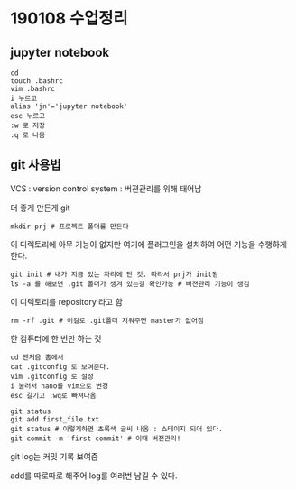 # 190108 수업정리

## jupyter notebook

```
cd
touch .bashrc
vim .bashrc
i 누르고
alias 'jn'='jupyter notebook'
esc 누르고
:w 로 저장
:q 로 나옴
```

## git 사용법

VCS : version control system : 버젼관리를 위해 태어남

더 좋게 만든게 git

```
mkdir prj # 프로젝트 폴더를 만든다
```

이 디렉토리에 아무 기능이 없지만 여기에 플러그인을 설치하여 어떤 기능을 수행하게 한다.

```
git init # 내가 지금 있는 자리에 단 것. 따라서 prj가 init됨
ls -a 를 해보면 .git 폴더가 생겨 있는걸 확인가능 # 버젼관리 기능이 생김
```

이 디렉토리를 repository 라고 함

```
rm -rf .git # 이걸로 .git폴더 지워주면 master가 없어짐
```

한 컴퓨터에 한 번만 하는 것

```
cd 맨처음 홈에서
cat .gitconfig 로 보여준다.
vim .gitconfig 로 설정
i 눌러서 nano를 vim으로 변경
esc 갈기고 :wq로 빠져나옴
```

```
git status
git add first_file.txt
git status # 이렇게하면 초록색 글씨 나옴 : 스테이지 되어 있다.
git commit -m 'first commit' # 이때 버전관리!

```

git log는 커밋 기록 보여줌

add를 따로따로 해주어 log를 여러번 남길 수 있다.